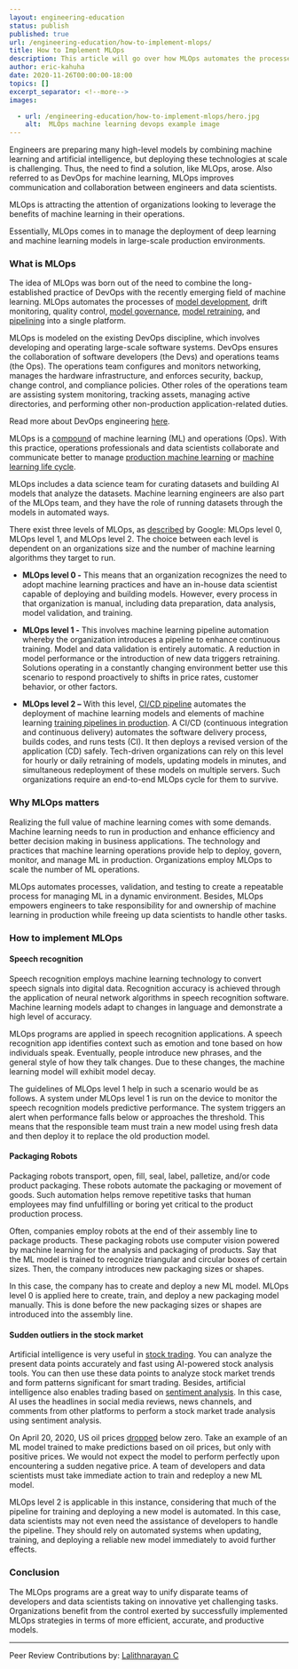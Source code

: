 ```yaml
---
layout: engineering-education
status: publish
published: true
url: /engineering-education/how-to-implement-mlops/
title: How to Implement MLOps
description: This article will go over how MLOps automates the processes of model development, drift monitoring, quality control, model governance, model retraining, and pipelining into a single platform.
author: eric-kahuha
date: 2020-11-26T00:00:00-18:00
topics: []
excerpt_separator: <!--more-->
images:

  - url: /engineering-education/how-to-implement-mlops/hero.jpg
    alt:  MLOps machine learning devops example image
---
```

Engineers are preparing many high-level models by combining machine learning and artificial intelligence, but deploying these technologies at scale is challenging. Thus, the need to find a solution, like MLOps, arose. Also referred to as DevOps for machine learning, MLOps improves communication and collaboration between engineers and data scientists. 
<!--more-->
MLOps is attracting the attention of organizations looking to leverage the benefits of machine learning in their operations.

Essentially, MLOps comes in to manage the deployment of deep learning and machine learning models in large-scale production environments.

### What is MLOps
The idea of MLOps was born out of the need to combine the long-established practice of DevOps with the recently emerging field of machine learning. MLOps automates the processes of [model development](https://www.sciencedirect.com/topics/computer-science/model-development#), drift monitoring, quality control, [model governance](https://algorithmia.com/blog/model-governance), [model retraining](https://docs.aws.amazon.com/machine-learning/latest/dg/retraining-models-on-new-data.html), and [pipelining](https://www.sciencedirect.com/topics/computer-science/pipelining) into a single platform.

MLOps is modeled on the existing DevOps discipline, which involves developing and operating large-scale software systems. DevOps ensures the collaboration of software developers (the Devs) and operations teams (the Ops). The operations team configures and monitors networking, manages the hardware infrastructure, and enforces security, backup, change control, and compliance policies. Other roles of the operations team are assisting system monitoring, tracking assets, managing active directories, and performing other non-production application-related duties. 

Read more about DevOps engineering [here](/engineering-education/what-it-takes-to-be-a-devops-engineer/).

MLOps is a [compound](https://caiomsouza.medium.com/mlops-machine-learning-and-operations-and-ai-at-scale-ffcac7e50f62) of machine learning (ML) and operations (Ops). With this practice, operations professionals and data scientists collaborate and communicate better to manage [production machine learning](https://towardsdatascience.com/production-machine-learning-isnt-hard-anymore-932bd91e138f) or [machine learning life cycle](https://www.educba.com/machine-learning-life-cycle/#:~:text=Machine%20Learning%20Life%20Cycle%20is,are%20involved%20in%20various%20applications). 

MLOps includes a data science team for curating datasets and building AI models that analyze the datasets. Machine learning engineers are also part of the MLOps team, and they have the role of running datasets through the models in automated ways.

There exist three levels of MLOps, as [described](https://cloud.google.com/solutions/machine-learning/mlops-continuous-delivery-and-automation-pipelines-in-machine-learning) by Google: MLOps level 0, MLOps level 1, and MLOps level 2. The choice between each level is dependent on an organizations size and the number of machine learning algorithms they target to run.

- **MLOps level 0 -** This means that an organization recognizes the need to adopt machine learning practices and have an in-house data scientist capable of deploying and building models. However, every process in that organization is manual, including data preparation, data analysis, model validation, and training.

- **MLOps level 1 -** This involves machine learning pipeline automation whereby the organization introduces a pipeline to enhance continuous training. Model and data validation is entirely automatic. A reduction in model performance or the introduction of new data triggers retraining. Solutions operating in a constantly changing environment better use this scenario to respond proactively to shifts in price rates, customer behavior, or other factors.

- **MLOps level 2 –** With this level, [CI/CD pipeline](https://semaphoreci.com/blog/cicd-pipeline#:~:text=What%20is%20a%20CI%2FCD,and%20enable%20fast%20product%20iterations.) automates the deployment of machine learning models and elements of machine learning [training pipelines in production](https://www.altexsoft.com/blog/machine-learning-pipeline/). A CI/CD (continuous integration and continuous delivery) automates the software delivery process, builds codes, and runs tests (CI). It then deploys a revised version of the application (CD) safely. Tech-driven organizations can rely on this level for hourly or daily retraining of models, updating models in minutes, and simultaneous redeployment of these models on multiple servers. Such organizations require an end-to-end MLOps cycle for them to survive.

### Why MLOps matters
Realizing the full value of machine learning comes with some demands. Machine learning needs to run in production and enhance efficiency and better decision making in business applications. The technology and practices that machine learning operations provide help to deploy, govern, monitor, and manage ML in production. Organizations employ MLOps to scale the number of ML operations. 

MLOps automates processes, validation, and testing to create a repeatable process for managing ML in a dynamic environment. Besides, MLOps empowers engineers to take responsibility for and ownership of machine learning in production while freeing up data scientists to handle other tasks.

### How to implement MLOps
#### Speech recognition
Speech recognition employs machine learning technology to convert speech signals into digital data. Recognition accuracy is achieved through the application of neural network algorithms in speech recognition software. Machine learning models adapt to changes in language and demonstrate a high level of accuracy.

MLOps programs are applied in speech recognition applications. A speech recognition app identifies context such as emotion and tone based on how individuals speak. Eventually, people introduce new phrases, and the general style of how they talk changes. Due to these changes, the machine learning model will exhibit model decay.

The guidelines of MLOps level 1 help in such a scenario would be as follows. A system under MLOps level 1 is run on the device to monitor the speech recognition models predictive performance. The system triggers an alert when performance falls below or approaches the threshold. This means that the responsible team must train a new model using fresh data and then deploy it to replace the old production model.

#### Packaging Robots
Packaging robots transport, open, fill, seal, label, palletize, and/or code product packaging. These robots automate the packaging or movement of goods. Such automation helps remove repetitive tasks that human employees may find unfulfilling or boring yet critical to the product production process.

Often, companies employ robots at the end of their assembly line to package products. These packaging robots use computer vision powered by machine learning for the analysis and packaging of products. Say that the ML model is trained to recognize triangular and circular boxes of certain sizes. Then, the company introduces new packaging sizes or shapes.

In this case, the company has to create and deploy a new ML model. MLOps level 0 is applied here to create, train, and deploy a new packaging model manually. This is done before the new packaging sizes or shapes are introduced into the assembly line.

#### Sudden outliers in the stock market
Artificial intelligence is very useful in [stock trading](https://www.investopedia.com/stock-trading-4689660#). You can analyze the present data points accurately and fast using AI-powered stock analysis tools. You can then use these data points to analyze stock market trends and form patterns significant for smart trading. Besides, artificial intelligence also enables trading based on [sentiment analysis](https://www.dailyfx.com/education/understanding-the-stock-market/stock-market-sentiment-analysis.html#). In this case, AI uses the headlines in social media reviews, news channels, and comments from other platforms to perform a stock market trade analysis using sentiment analysis.

On April 20, 2020, US oil prices [dropped](https://www.theguardian.com/world/2020/apr/20/oil-prices-sink-to-20-year-low-as-un-sounds-alarm-on-to-covid-19-relief-fund) below zero. Take an example of an ML model trained to make predictions based on oil prices, but only with positive prices. We would not expect the model to perform perfectly upon encountering a sudden negative price. A team of developers and data scientists must take immediate action to train and redeploy a new ML model.

MLOps level 2 is applicable in this instance, considering that much of the pipeline for training and deploying a new model is automated. In this case, data scientists may not even need the assistance of developers to handle the pipeline. They should rely on automated systems when updating, training, and deploying a reliable new model immediately to avoid further effects.

### Conclusion
The MLOps programs are a great way to unify disparate teams of developers and data scientists taking on innovative yet challenging tasks. Organizations benefit from the control exerted by successfully implemented MLOps strategies in terms of more efficient, accurate, and productive models.

---
Peer Review Contributions by: [Lalithnarayan C](/engineering-education/authors/lalithnarayan-c/)
